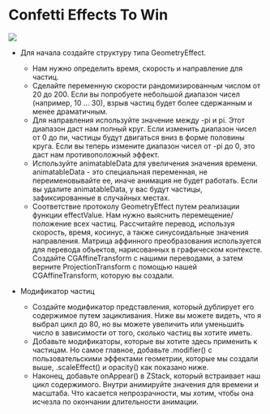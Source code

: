 # Confetti Effects To Win

<img src="https://github.com/ihValery"></a>

- Для начала создайте структуру типа GeometryEffect.
    - Нам нужно определить время, скорость и направление для частиц. 
    - Сделайте переменную скорости рандомизированным числом от 20 до 200. Если вы попробуете небольшой диапазон чисел (например, 10 ... 30), взрыв частиц будет более сдержанным и менее драматичным.
    - Для направления используйте значение между -pi и pi. Этот диапазон даст нам полный круг. Если изменить диапазон чисел от 0 до пи, частицы будут двигаться вниз в форме половины круга. Если вы теперь измените диапазон чисел от -pi до 0, это даст нам противоположный эффект.
    - Используйте animatableData для увеличения значения времени. animatableData - это специальная переменная, не переименовывайте ее, иначе анимация не будет работать. Если вы удалите animatableData, у вас будут частицы, зафиксированные в случайных местах.
    - Соответствие протоколу GeometryEffect путем реализации функции effectValue. Нам нужно выяснить перемещение/положение всех частиц. Рассчитайте перевод, используя скорость, время, косинус, а также синусоидальные значения направления. Матрица аффинного преобразования используется для перевода объектов, нарисованных в графическом контексте. Создайте CGAffineTransform с нашими переводами, а затем верните ProjectionTransform с помощью нашей CGAffineTransform, которую вы создали.

- Модификатор частиц
    - Создайте модификатор представления, который дублирует его содержимое путем зацикливания. Ниже вы можете видеть, что я выбрал цикл до 80, но вы можете увеличить или уменьшить число в зависимости от того, сколько частиц вы хотите иметь.
    - Добавьте модификаторы, которые вы хотите здесь применить к частицам. Но самое главное, добавьте .modifier() с пользовательскими эффектами геометрии, которые мы создали выше, .scaleEffect() и opacity() как показано ниже.
    - Наконец, добавьте onAppear() в ZStack, который встраивает наш цикл содержимого. Внутри анимируйте значения для времени и масштаба. Что касается непрозрачности, мы хотим, чтобы она исчезла по окончании длительности анимации.
